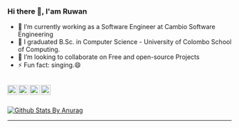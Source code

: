 ### Hi there 👋, I'am Ruwan

- 🔭 I’m currently working as a Software Engineer at Cambio Software Engineering
- 🌱 I graduated B.Sc. in Computer Science - University of Colombo School of Computing.
- 👯 I’m looking to collaborate on Free and open-source Projects
- ⚡ Fun fact: singing.😄

<br/>

<a href="https://stackoverflow.com/users/8565308/ruwan-liyanage">
  <img align="left" alt="stackoverflow" width="22px" src="https://cdn.jsdelivr.net/npm/simple-icons@v3/icons/stackoverflow.svg" />
</a>
<a href="https://www.linkedin.com/in/ruwan-liyanage/">
  <img align="left" alt="Linkedin" width="22px" src="https://cdn.jsdelivr.net/npm/simple-icons@v3/icons/linkedin.svg" />
</a>
<a href="https://medium.com/@2019ruwan/">
  <img align="left" alt="Medium" width="22px" src="https://cdn1.iconfinder.com/data/icons/social-media-circle-7/512/Circled_Medium_svg5-512.png" />
</a>
<a href="https://gitlab.com/ruwanliyanage/">
  <img align="left" alt="gitlab" width="22px" src="https://cdn.jsdelivr.net/npm/simple-icons@3.4.1/icons/gitlab.svg" />
</a>
<br />

<br />

[![Github Stats By Anurag](https://github-readme-stats.vercel.app/api?username=ruwanliyanage123&show_icons=true&title_color=5DFF00&icon_color=5DFF00&text_color=5DFF00&bg_color=000000&count_private=true)](https://github.com/anuraghazra/github-readme-stats)

*************

<br />

<br/>
